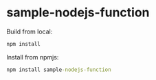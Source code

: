 # sample-nodejs-function

Build from local:
```cmd
npm install
```

Install from npmjs:
```cmd
npm install sample-nodejs-function
```
